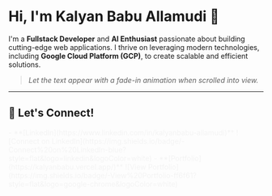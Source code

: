 # Hi, I'm Kalyan Babu Allamudi 👋

I'm a **Fullstack Developer** and **AI Enthusiast** passionate about building cutting-edge web applications. I thrive on leveraging modern technologies, including **Google Cloud Platform (GCP)**, to create scalable and efficient solutions.

> *Let the text appear with a fade-in animation when scrolled into view.*

---

## 🚀 Let's Connect!  
<div style="animation: fadeIn 2s ease-out;">
- **[LinkedIn](https://www.linkedin.com/in/kalyanbabu-allamudi)**  
  ![Connect on LinkedIn](https://img.shields.io/badge/-Connect%20on%20LinkedIn-blue?style=flat&logo=linkedin&logoColor=white)
- **[Portfolio](https://kalyanbabu.vercel.app/)**  
  ![View Portfolio](https://img.shields.io/badge/-View%20Portfolio-ff6f61?style=flat&logo=google-chrome&logoColor=white)
</div>

<style>
@keyframes fadeIn {
  from { opacity: 0; }
  to { opacity: 1; }
}
</style>
